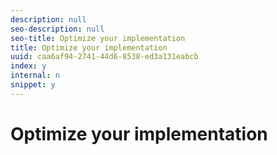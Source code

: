 ```yaml
---
description: null
seo-description: null
seo-title: Optimize your implementation
title: Optimize your implementation
uuid: caa6af94-2741-44d6-8538-ed3a131eabcb
index: y
internal: n
snippet: y
---
```


# Optimize your implementation

